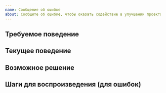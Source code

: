 ```yaml
---
name: Сообщение об ошибке
about: Сообщите об ошибке, чтобы оказать содействие в улучшении проекта
---
```

<!--- Укажите краткую сводную информацию в заголовке выше -->

<!--
- Изучите issues репозитория
- Заполните приведённые ниже шаблон
- Если это сообщение об ошибке, убедитесь, что Вы можете воспроизвести его на последней версии
-->

## Требуемое поведение

<!--- Сообщите, что должно происходить -->

## Текущее поведение

<!--- Сообщите, что происходит вместо ожидаемого поведения -->

## Возможное решение

<!--- Не обязательно -->

## Шаги для воспроизведения (для ошибок)

<!--- Укажите ссылку на пример с ошибкой -->
<!--- Или приведите шаги для воспроизведения ошибки -->
